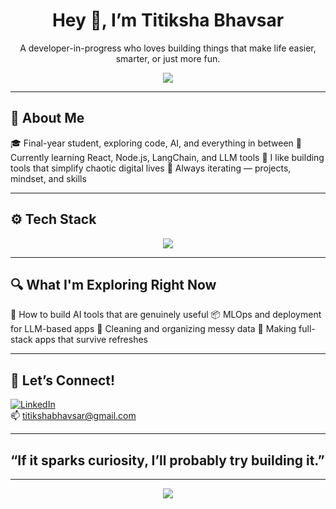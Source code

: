 <!--## Hi there 👋-->

<!--
**titiksha62/titiksha62** is a ✨ _special_ ✨ repository because its `README.md` (this file) appears on your GitHub profile.

Here are some ideas to get you started:

- 🔭 I’m currently working on ...
- 🌱 I’m currently learning ...
- 👯 I’m looking to collaborate on ...
- 🤔 I’m looking for help with ...
- 💬 Ask me about ...
- 📫 How to reach me: ...
- 😄 Pronouns: ...
- ⚡ Fun fact: ...
-->
<h1 align="center">Hey 👋, I’m Titiksha Bhavsar</h1>
<p align="center">A developer-in-progress who loves building things that make life easier, smarter, or just more fun.</p>

<div align="center">
  <img src="https://readme-typing-svg.herokuapp.com?font=Fira+Code&weight=500&size=22&pause=1000&color=F76161&center=true&vCenter=true&width=440&lines=React+%7C+Node.js+%7C+LangChain+%7C+OpenAI;Learning+by+building+things+I+actually+use!;Always+curious.+Always+shipping." />
</div>

---

## 🧭 About Me
🎓 Final-year student, exploring code, AI, and everything in between
💬 Currently learning React, Node.js, LangChain, and LLM tools
🧠 I like building tools that simplify chaotic digital lives
🔁 Always iterating — projects, mindset, and skills


---

## ⚙️ Tech Stack

<p align="center">
  <img src="https://skillicons.dev/icons?i=html,css,js,react,nodejs,express,mongodb,mysql,tailwind,firebase,py,git,github,postman,vscode,gcp,figma" />
</p>

---

## 🔍 What I'm Exploring Right Now
🤖 How to build AI tools that are genuinely useful
📦 MLOps and deployment for LLM-based apps
🧹 Cleaning and organizing messy data
🚀 Making full-stack apps that survive refreshes


---
<!--
## 🚀 Project I’m Proud Of

🔗 [**Chat with PDF**](https://chatwithpdf-9xdutfpqeazde2yemqm5pj.streamlit.app)  
> Upload a PDF. Ask questions. Get smart, contextual answers.  
> LangChain + OpenAI + Streamlit + FAISS  
→ [GitHub Repo](https://github.com/titiksha62/Chat_with_PDF)

---
-->

## 💬 Let’s Connect!

[![LinkedIn](https://img.shields.io/badge/-LinkedIn-blue?style=flat-square&logo=linkedin)](https://www.linkedin.com/in/titikshabhavsar)  
📫 titikshabhavsar@gmail.com

---

## “If it sparks curiosity, I’ll probably try building it.”

---

<p align="center">
  <img src="https://capsule-render.vercel.app/api?type=waving&color=gradient&height=100&section=footer"/>
</p>



